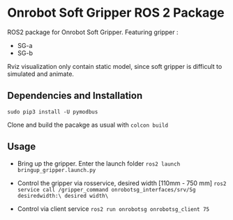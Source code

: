 # Onrobot Soft Gripper ROS 2 Package
ROS2 package for Onrobot Soft Gripper. Featuring gripper :

- SG-a
- SG-b

Rviz visualization only contain static model, since soft gripper is difficult to simulated and animate.

## Dependencies and Installation
```
sudo pip3 install -U pymodbus
```
Clone and build the pacakge as usual with `colcon build`

## Usage
- Bring up the gripper. Enter the launch folder ```ros2 launch bringup_gripper.launch.py```

- Control the gripper via rosservice, desired width [110mm - 750 mm] ```ros2 service call /gripper_command onrobotsg_interfaces/srv/Sg desiredwidth:\ desired width\```

- Control via client service ```ros2 run onrobotsg onrobotsg_client 75```